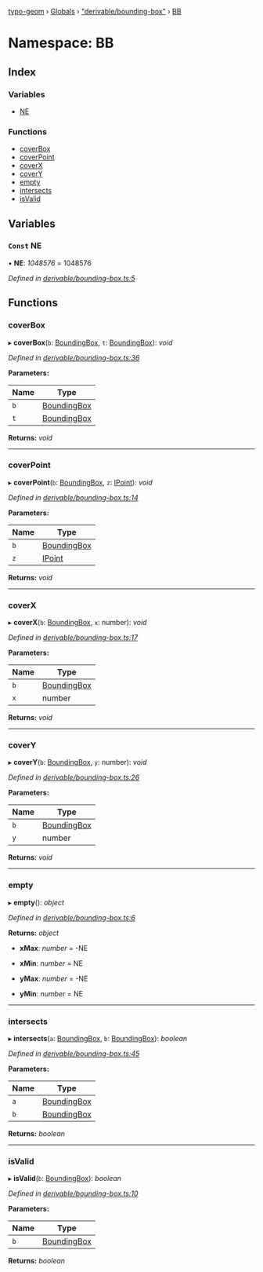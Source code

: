 [typo-geom](../README.md) › [Globals](../globals.md) › ["derivable/bounding-box"](_derivable_bounding_box_.md) › [BB](_derivable_bounding_box_.bb.md)

# Namespace: BB

## Index

### Variables

* [NE](_derivable_bounding_box_.bb.md#const-ne)

### Functions

* [coverBox](_derivable_bounding_box_.bb.md#coverbox)
* [coverPoint](_derivable_bounding_box_.bb.md#coverpoint)
* [coverX](_derivable_bounding_box_.bb.md#coverx)
* [coverY](_derivable_bounding_box_.bb.md#covery)
* [empty](_derivable_bounding_box_.bb.md#empty)
* [intersects](_derivable_bounding_box_.bb.md#intersects)
* [isValid](_derivable_bounding_box_.bb.md#isvalid)

## Variables

### `Const` NE

• **NE**: *1048576* = 1048576

*Defined in [derivable/bounding-box.ts:5](https://github.com/be5invis/typo-geom/blob/5527277/src/derivable/bounding-box.ts#L5)*

## Functions

###  coverBox

▸ **coverBox**(`b`: [BoundingBox](../interfaces/_derivable_interface_.boundingbox.md), `t`: [BoundingBox](../interfaces/_derivable_interface_.boundingbox.md)): *void*

*Defined in [derivable/bounding-box.ts:36](https://github.com/be5invis/typo-geom/blob/5527277/src/derivable/bounding-box.ts#L36)*

**Parameters:**

Name | Type |
------ | ------ |
`b` | [BoundingBox](../interfaces/_derivable_interface_.boundingbox.md) |
`t` | [BoundingBox](../interfaces/_derivable_interface_.boundingbox.md) |

**Returns:** *void*

___

###  coverPoint

▸ **coverPoint**(`b`: [BoundingBox](../interfaces/_derivable_interface_.boundingbox.md), `z`: [IPoint](_point_interface_.md#ipoint)): *void*

*Defined in [derivable/bounding-box.ts:14](https://github.com/be5invis/typo-geom/blob/5527277/src/derivable/bounding-box.ts#L14)*

**Parameters:**

Name | Type |
------ | ------ |
`b` | [BoundingBox](../interfaces/_derivable_interface_.boundingbox.md) |
`z` | [IPoint](_point_interface_.md#ipoint) |

**Returns:** *void*

___

###  coverX

▸ **coverX**(`b`: [BoundingBox](../interfaces/_derivable_interface_.boundingbox.md), `x`: number): *void*

*Defined in [derivable/bounding-box.ts:17](https://github.com/be5invis/typo-geom/blob/5527277/src/derivable/bounding-box.ts#L17)*

**Parameters:**

Name | Type |
------ | ------ |
`b` | [BoundingBox](../interfaces/_derivable_interface_.boundingbox.md) |
`x` | number |

**Returns:** *void*

___

###  coverY

▸ **coverY**(`b`: [BoundingBox](../interfaces/_derivable_interface_.boundingbox.md), `y`: number): *void*

*Defined in [derivable/bounding-box.ts:26](https://github.com/be5invis/typo-geom/blob/5527277/src/derivable/bounding-box.ts#L26)*

**Parameters:**

Name | Type |
------ | ------ |
`b` | [BoundingBox](../interfaces/_derivable_interface_.boundingbox.md) |
`y` | number |

**Returns:** *void*

___

###  empty

▸ **empty**(): *object*

*Defined in [derivable/bounding-box.ts:6](https://github.com/be5invis/typo-geom/blob/5527277/src/derivable/bounding-box.ts#L6)*

**Returns:** *object*

* **xMax**: *number* = -NE

* **xMin**: *number* = NE

* **yMax**: *number* = -NE

* **yMin**: *number* = NE

___

###  intersects

▸ **intersects**(`a`: [BoundingBox](../interfaces/_derivable_interface_.boundingbox.md), `b`: [BoundingBox](../interfaces/_derivable_interface_.boundingbox.md)): *boolean*

*Defined in [derivable/bounding-box.ts:45](https://github.com/be5invis/typo-geom/blob/5527277/src/derivable/bounding-box.ts#L45)*

**Parameters:**

Name | Type |
------ | ------ |
`a` | [BoundingBox](../interfaces/_derivable_interface_.boundingbox.md) |
`b` | [BoundingBox](../interfaces/_derivable_interface_.boundingbox.md) |

**Returns:** *boolean*

___

###  isValid

▸ **isValid**(`b`: [BoundingBox](../interfaces/_derivable_interface_.boundingbox.md)): *boolean*

*Defined in [derivable/bounding-box.ts:10](https://github.com/be5invis/typo-geom/blob/5527277/src/derivable/bounding-box.ts#L10)*

**Parameters:**

Name | Type |
------ | ------ |
`b` | [BoundingBox](../interfaces/_derivable_interface_.boundingbox.md) |

**Returns:** *boolean*
